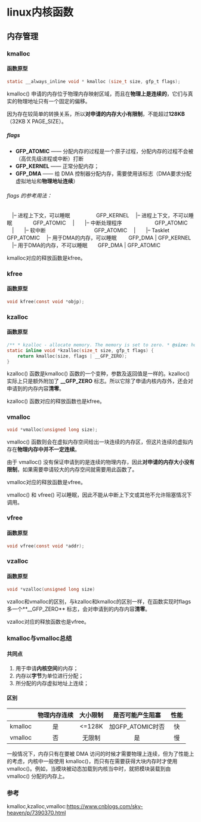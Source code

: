 # linux内核函数

## 内存管理

### kmalloc

#### 函数原型

```c
static __always_inline void * kmalloc (size_t size, gfp_t flags);
```

kmalloc() 申请的内存位于物理内存映射区域，而且在**物理上是连续的**，它们与真实的物理地址只有一个固定的偏移。

因为存在较简单的转换关系，所以**对申请的内存大小有限制**，不能超过**128KB**（32KB X PAGE_SIZE）。

##### flags

- **GFP_ATOMIC** —— 分配内存的过程是一个原子过程，分配内存的过程不会被（高优先级进程或中断）打断
- **GFP_KERNEL** —— 正常分配内存；
- **GFP_DMA** —— 给 DMA 控制器分配内存，需要使用该标志（DMA要求分配虚拟地址和**物理地址连续**）

###### flags 的参考用法：

　|– 进程上下文，可以睡眠　　　　　GFP_KERNEL
　|– 进程上下文，不可以睡眠　　　　GFP_ATOMIC
　|　　|– 中断处理程序　　　　　　 GFP_ATOMIC
　|　　|– 软中断　　　　　　　　　 GFP_ATOMIC
　|　　|– Tasklet　　　　　　　　 GFP_ATOMIC
　|– 用于DMA的内存，可以睡眠　　  GFP_DMA | GFP_KERNEL
　|– 用于DMA的内存，不可以睡眠　　GFP_DMA | GFP_ATOMIC

kmalloc对应的释放函数是kfree。

### kfree

#### 函数原型

```c
void kfree(const void *objp);
```

### kzalloc

#### 函数原型

```c
/** * kzalloc - allocate memory. The memory is set to zero. * @size: how many bytes of memory are required. * @flags: the type of memory to allocate (see kmalloc). */
static inline void *kzalloc(size_t size, gfp_t flags) {
    return kmalloc(size, flags | __GFP_ZERO);
}
```

kzalloc() 函数是kmalloc() 函数的一个变种，参数及返回值是一样的。kzalloc() 实际上只是额外附加了 **__GFP_ZERO** 标志。所以它除了申请内核内存外，还会对申请到的内存内容**清零**。

kzalloc() 函数对应的释放函数也是kfree。

### vmalloc

```c
void *vmalloc(unsigned long size);
```

vmalloc() 函数则会在虚拟内存空间给出一块连续的内存区，但这片连续的虚拟内存在**物理内存中并不一定连续**。

由于 vmalloc() 没有保证申请到的是连续的物理内存，因此**对申请的内存大小没有限制**，如果需要申请较大的内存空间就需要用此函数了。

vmalloc对应的释放函数是vfree。

vmalloc() 和 vfree() 可以睡眠，因此不能从中断上下文或其他不允许阻塞情况下调用。

### vfree

#### 函数原型

```c
void vfree(const void *addr);
```

### vzalloc

#### 函数原型

```c
void *vzalloc(unsigned long size)
```

vzalloc和vmalloc的区别，与kzalloc和kmalloc的区别一样，在函数实现时flags多一个**__GFP_ZERO** 标志，会对申请到的内存内容**清零**。

vzalloc对应的释放函数也是vfree。

### kmalloc与vmalloc总结

#### 共同点

1. 用于申请**内核空间**的内存；
2. 内存以**字节**为单位进行分配；
3. 所分配的内存虚拟地址上连续；

#### 区别

|         | 物理内存连续 | 大小限制 | 是否可能产生阻塞 | 性能 |
| :-----: | :----------: | :------: | :--------------: | :--: |
| kmalloc |      是      |  <=128K  | 加GFP_ATOMIC时否 |  快  |
| vmalloc |      否      |  无限制  |        是        |  慢  |

一般情况下，内存只有在要被 DMA 访问的时候才需要物理上连续，但为了性能上的考虑，内核中一般使用 kmalloc()，而只有在需要获得大块内存时才使用 vmalloc()。例如，当模块被动态加载到内核当中时，就把模块装载到由 vmalloc() 分配的内存上。



### 参考

kmalloc,kzalloc,vmalloc:https://www.cnblogs.com/sky-heaven/p/7390370.html